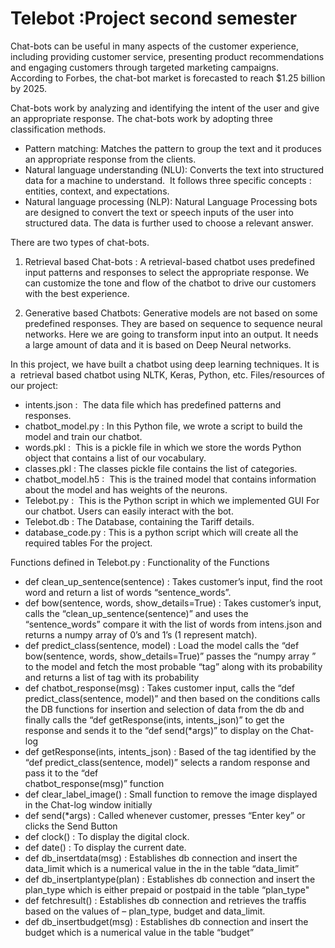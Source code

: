 # Telebot :Project second semester
Chat-bots can be useful in many aspects of the customer experience, including providing customer service, presenting product recommendations and engaging customers through targeted marketing campaigns. 
According to Forbes, the chat-bot market is forecasted to reach $1.25 billion by 2025.

Chat-bots work by analyzing and identifying the intent of the user and give an appropriate response. The chat-bots work by adopting three classification methods.
- Pattern matching: Matches the pattern to group the text and it produces an appropriate response from the clients.
- Natural language understanding (NLU): Converts the text into structured data for a machine to understand.  It follows three specific concepts : entities, context, and expectations.
- Natural language processing (NLP): Natural Language Processing bots are designed to convert the text or speech inputs of the user into structured data. The data is further used to choose a relevant answer.

There are two types of chat-bots.
1. Retrieval based Chat-bots : A retrieval-based chatbot uses predefined input patterns and responses to select the appropriate response. We can customize the tone and flow of the chatbot to drive our customers with the best experience.

2. Generative based Chatbots: Generative models are not based on some predefined responses. They are based on sequence to sequence neural 	networks. Here we are going to transform input into an output. It needs a large amount of data and it is based on Deep Neural networks.

In this project, we have built a chatbot using deep learning techniques. It is a  retrieval based chatbot using NLTK, Keras, Python, etc.
Files/resources of our project:

- intents.json		  : 	The data file which has predefined patterns and responses.
- chatbot_model.py 	: 	In this Python file, we wrote a script to build the model and train our chatbot.
- words.pkl 		    : 	This is a pickle file in which we store the words Python object	that contains a list of our vocabulary.
- classes.pkl 		  :	  The classes pickle file contains the list of categories.
- chatbot_model.h5	: 	This is the trained model that contains information about the model and has weights of the neurons.
- Telebot.py		    : 	This is the Python script in which we implemented GUI For our chatbot. Users can easily interact with the bot.
- Telebot.db		    :	  The Database, containing the Tariff details.
- database_code.py	: 	This is a python script which will create all the required tables	For the project.

 Functions defined in Telebot.py                  :       Functionality of the Functions
  - def clean_up_sentence(sentence)               :   Takes customer’s input, find the root word and return a list of words “sentence_words”.
  - def bow(sentence, words, show_details=True)   :   Takes customer’s input, calls the “clean_up_sentence(sentence)” and uses the “sentence_words” compare it with the list of words 
                                                      from intens.json and returns a numpy array of 0’s and 1’s (1 represent match).
  - def predict_class(sentence, model)            :   Load the model calls the “def bow(sentence, words, show_details=True)”  passes the  “numpy array ” to the model  and fetch the 
                                                      most probable “tag” along with its probability and returns a list of tag with its probability
  - def chatbot_response(msg)                     :   Takes customer input, calls the “def predict_class(sentence, model)” and then based on the conditions calls the DB functions 
                                                      for insertion and selection of data from the db and finally  calls the “def getResponse(ints, intents_json)” to  get the  
                                                      response and sends it to the “def send(*args)” to  display on the Chat-log
  - def getResponse(ints, intents_json)           :   Based of the tag identified by the “def predict_class(sentence, model)”  selects a random response  and pass it to the “def                       
                                                      chatbot_response(msg)” function
  - def clear_label_image()                       :   Small function to remove the image displayed in the Chat-log window initially
  - def send(*args)                               :   Called whenever customer, presses “Enter key” or clicks the Send Button
  - def clock()                                   :   To display the digital clock.
  - def date()                                    :   To display the current date.
  - def db_insertdata(msg)                        :   Establishes db connection and insert the data_limit  which is  a numerical value in the in the table “data_limit”
  - def db_insertplantype(plan)                   :   Establishes db connection and insert the plan_type which is either prepaid or postpaid in the table “plan_type"
  - def fetchresult()                             :   Establishes db connection and retrieves the traffis based on the values of – plan_type, budget and data_limit.
  - def db_insertbudget(msg)                      :   Establishes db connection and insert the budget which is  a numerical value in the table “budget”
